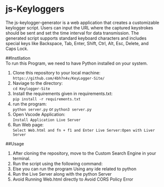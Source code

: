 # js-Keyloggers

The js-keylogger-generator is a web application that creates a customizable keylogger script. Users can input the URL where the captured keystrokes should be sent and set the time interval for data transmission. The generated script supports standard keyboard characters and includes special keys like Backspace, Tab, Enter, Shift, Ctrl, Alt, Esc, Delete, and Caps Lock. 

##Instllation  
To run this Program, we need to have Python installed on your system.
   1. Clone this repository to your local machine:
      `https://github.com/4bh7n4v/KeyLogger-Site/`
   2. Naviage to the directory:  
       `cd Keylogger-Site`  
   3. Install the requirements given in requirements.txt:   
       `pip install -r requirements.txt`  
   4. run the program:  
      `python server.py` or `python3 server.py`
   5. Open Vscode Application:  
      `Install Application Live Server`
   6.  Run Web page:  
       `Select Web.html and fn + f1 and Enter Live Server:Open with Liver Server`

##Usage  
1. After cloning the repository, move to the Custom Search Engine in your terminal.
2. Run the script using the following command:
3. Else you can run the program Using any ide related to python
4. Run the Live Server along with the python Server
5. Avoid Running Web.html directly to Avoid CORS Policy Error
    

